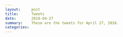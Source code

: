 ```yaml
---
layout:     post
title:      Tweets
date:       2018-04-27
summary:    These are the tweets for April 27, 2018.
categories:
---
```


